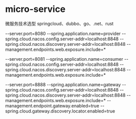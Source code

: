 # micro-service
微服务技术选型 springcloud、dubbo、go、.net、rust

--server.port=8080
--spring.application.name=provider
--spring.cloud.nacos.config.server-addr=localhost:8848
--spring.cloud.nacos.discovery.server-addr=localhost:8848
--management.endpoints.web.exposure.include=*

--server.port=8081
--spring.application.name=consumer
--spring.cloud.nacos.config.server-addr=localhost:8848
--spring.cloud.nacos.discovery.server-addr=localhost:8848
--management.endpoints.web.exposure.include=*


--server.port=8888
--spring.application.name=gateway
--spring.cloud.nacos.config.server-addr=localhost:8848
--spring.cloud.nacos.discovery.server-addr=localhost:8848
--management.endpoints.web.exposure.include=*
--management.endpoint.gateway.enabled=true
--spring.cloud.gateway.discovery.locator.enabled=true
